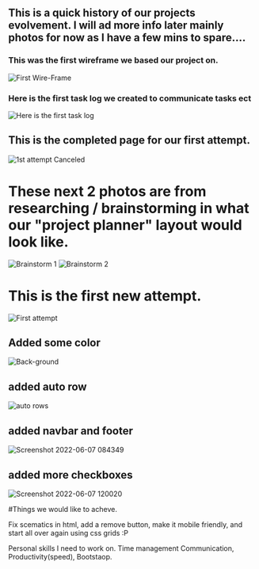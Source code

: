 ## This is a quick history of our projects evolvement. I will ad more info later mainly photos for now as I have a few mins to spare....



### This was the first wireframe we based our project on.
![First Wire-Frame](https://user-images.githubusercontent.com/105700512/172301635-b961a4fd-ca86-40fc-83a4-babbbf897b0b.png)
### Here is the first task log we created to communicate tasks ect
![Here is the first task log](https://user-images.githubusercontent.com/105700512/172302494-490ffc32-8639-4cf7-a3e4-732fb8e561b4.png)


## This is the completed page for our first attempt.
![1st attempt Canceled](https://user-images.githubusercontent.com/105700512/172302232-f01b4cdb-761c-491b-83d3-0d15b4750770.png)

# These next 2 photos are from researching / brainstorming in what our "project planner" layout would look like.
![Brainstorm 1](https://user-images.githubusercontent.com/105700512/172302465-280f06bc-953a-4806-b71c-f9745e809068.png)
![Brainstorm 2](https://user-images.githubusercontent.com/105700512/172302473-9ab45ca4-2a56-49d9-ab47-501a665bca5e.png)


# This is the first new attempt.
![First attempt](https://user-images.githubusercontent.com/105700512/172304823-40ae8663-b4a3-4d02-85c8-7fece50113cb.png)

## Added some color 
![Back-ground](https://user-images.githubusercontent.com/105700512/172302645-030ef437-c0e7-41b5-8e2f-e7f49235187a.png)

## added auto row 
![auto rows](https://user-images.githubusercontent.com/105700512/172302581-7e92f3f3-1d75-4359-9200-a452612d9e1a.png)
## added navbar and footer
![Screenshot 2022-06-07 084349](https://user-images.githubusercontent.com/105700512/172302989-8f6d0d46-c2d1-49e7-b003-2c582ed0d844.png)

## added more checkboxes
![Screenshot 2022-06-07 120020](https://user-images.githubusercontent.com/105700512/172302587-9b962826-0e49-4ad4-b35e-1dd6c20aa4d3.png)


#Things we would like to acheve.

 Fix scematics in html, add a remove button, make it mobile friendly, and start all over again using css grids :P 
 
 Personal skills I need to work on. Time management Communication, Productivity(speed), Bootstaop.
